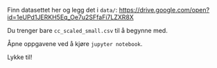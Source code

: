 Finn datasettet her og legg det i `data/`:
https://drive.google.com/open?id=1eUPd1JERKH5Eq_Oe7u2SFfaFi7LZXR8X

Du trenger bare `cc_scaled_small.csv` til å begynne med.

Åpne oppgavene ved å kjøre `jupyter notebook`.

Lykke til!
